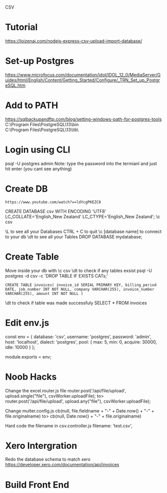 CSV

# Tutorial

https://loizenai.com/nodejs-express-csv-upload-import-database/

# Set-up Postgres

https://www.microfocus.com/documentation/idol/IDOL_12_0/MediaServer/Guides/html/English/Content/Getting_Started/Configure/_TRN_Set_up_PostgreSQL.htm

# Add to PATH

https://sqlbackupandftp.com/blog/setting-windows-path-for-postgres-tools
C:\Program Files\PostgreSQL\13\bin\
C:\Program Files\PostgreSQL\13\lib\

# Login using CLI

psql -U postgres
admin
Note: type the password into the termianl and just hit enter (you cant see anything)

# Create DB

`https://www.youtube.com/watch?v=ldYcgPKEZC8`

CREATE DATABASE csv WITH ENCODING 'UTF8' LC_COLLATE='English_New Zealand' LC_CTYPE='English_New Zealand';
\c csv

\L to see all your Databases CTRL + C to quit
\c [database name] to connect to your db
\dt to see all your Tables
DROP DATABASE mydatabase;

# Create Table

Move inside your db with \c csv
\dt to check if any tables exsist
psql -U postgres -d csv -c 'DROP TABLE IF EXISTS CATs;'

`CREATE TABLE invoices( invoice_id SERIAL PRIMARY KEY, billing_period DATE, job_number INT NOT NULL, company VARCHAR(255), invoice_number VARCHAR(255), amount INT NOT NULL )`

\dt to check if table was made successfuly
SELECT \* FROM invoices

# Edit env.js

const env = {
database: 'csv',
username: 'postgres',
password: 'admin',
host: 'localhost',
dialect: 'postgres',
pool: {
max: 5,
min: 0,
acquire: 30000,
idle: 10000
}
};

module.exports = env;

# Noob Hacks

Change the excel.router.js file
router.post('/api/file/upload', upload.single("file"), csvWorker.uploadFile); to>
router.post('/api/file/upload', upload.any("file"), csvWorker.uploadFile);

Change multer.config.js
cb(null, file.fieldname + "-" + Date.now() + "-" + file.originalname) to>
cb(null, Date.now() + "-" + file.originalname)

Hard code the filename in csv.controller.js
filename: 'test.csv',

# Xero Intergration

Redo the database schema to match xero
https://developer.xero.com/documentation/api/invoices

# Build Front End
